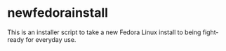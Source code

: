 # newfedorainstall
This is an installer script to take a new Fedora Linux install to being fight-ready for everyday use.
